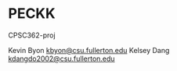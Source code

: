# PECKK
CPSC362-proj

Kevin Byon    kbyon@csu.fullerton.edu
Kelsey Dang   kdangdo2002@csu.fullerton.edu
